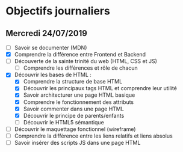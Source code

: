 # Objectifs journaliers

## Mercredi 24/07/2019


* [ ] Savoir se documenter (MDN)
* [x] Comprendre la différence entre Frontend et Backend
* [ ] Découverte de la sainte trinité du web (HTML, CSS et JS)
  * [ ] Comprendre les différences et rôle de chacun
* [x] Découvrir les bases de HTML :
  * [x] Comprendre la structure de base HTML
  * [x] Découvrir les principaux tags HTML et comprendre leur utilité
  * [x] Savoir architecturer une page HTML basique
  * [x] Comprendre le fonctionnement des attributs
  * [x] Savoir commenter dans une page HTML
  * [x] Découvrir le principe de parents/enfants
  * [ ] Découvrir le HTML5 sémantique
* [ ] Découvrir le maquettage fonctionnel (wireframe)
* [ ] Comprendre la différence entre les liens relatifs et liens absolus
* [ ] Savoir insérer des scripts JS dans une page HTML